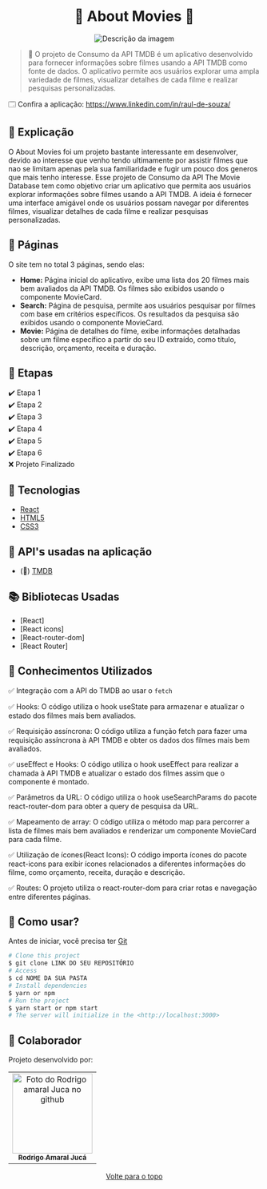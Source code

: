 <h1 align="center">🎥 About Movies 🎥</h1>

<div align="center">
  <img src="https://www.acheicampos.com.br/uploads/advertiser/default_anunciante_thumbnail.png" alt="Descrição da imagem">
</div>

> 🔎  O projeto de Consumo da API TMDB é um aplicativo desenvolvido para fornecer informações sobre filmes usando a API TMDB como fonte de dados. O aplicativo permite aos usuários explorar uma ampla variedade de filmes, visualizar detalhes de cada filme e realizar pesquisas personalizadas.

🗔 Confira a aplicação: https://www.linkedin.com/in/raul-de-souza/ <br>

## 📄 Explicação

O About Movies foi um projeto bastante interessante em desenvolver, devido ao interesse que venho tendo ultimamente por assistir filmes que nao se limitam apenas pela sua familiaridade e fugir um pouco dos generos que mais tenho interesse. Esse projeto de Consumo da API The Movie Database tem como objetivo criar um aplicativo que permita aos usuários explorar informações sobre filmes usando a API TMDB. A ideia é fornecer uma interface amigável onde os usuários possam navegar por diferentes filmes, visualizar detalhes de cada filme e realizar pesquisas personalizadas.

## 📁 Páginas

O site tem no total 3 páginas, sendo elas:

- **Home:** Página inicial do aplicativo, exibe uma lista dos 20 filmes mais bem avaliados da API TMDB. Os filmes são exibidos usando o componente MovieCard.
- **Search:** Página de pesquisa, permite aos usuários pesquisar por filmes com base em critérios específicos. Os resultados da pesquisa são exibidos usando o componente MovieCard.
- **Movie:** Página de detalhes do filme, exibe informações detalhadas sobre um filme específico a partir do seu ID extraído, como título, descrição, orçamento, receita e duração.

## 🎯 Etapas

✔️ Etapa 1\
✔️ Etapa 2\
✔️ Etapa 3\
✔️ Etapa 4\
✔️ Etapa 5\
✔️ Etapa 6\
❌ Projeto Finalizado

## 🚀 Tecnologias

- [React](https://img.shields.io/badge/React-20232A?style=for-the-badge&logo=react&logoColor=61DAFB)
- [HTML5](https://img.shields.io/badge/HTML5-E34F26?style=for-the-badge&logo=html5&logoColor=white)
- [CSS3](https://img.shields.io/badge/CSS3-1572B6?style=for-the-badge&logo=css3&logoColor=white)

## 📡 API'𝘀 usadas na aplicação

- (🎥) [TMDB](https://developer.themoviedb.org/reference/intro/getting-started)

## 📚 Bibliotecas Usadas

- [React]
- [React icons]
- [React-router-dom]
- [React Router]
  
## 📔 Conhecimentos Utilizados

✅ Integração com a API do TMDB ao usar o `fetch`

✅ Hooks: O código utiliza o hook useState para armazenar e atualizar o estado dos filmes mais bem avaliados.

✅ Requisição assíncrona: O código utiliza a função fetch para fazer uma requisição assíncrona à API TMDB e obter os dados dos filmes mais bem avaliados.

✅ useEffect e Hooks: O código utiliza o hook useEffect para realizar a chamada à API TMDB e atualizar o estado dos filmes assim que o componente é montado.

✅ Parâmetros da URL: O código utiliza o hook useSearchParams do pacote react-router-dom para obter a query de pesquisa da URL.

✅ Mapeamento de array: O código utiliza o método map para percorrer a lista de filmes mais bem avaliados e renderizar um componente MovieCard para cada filme.

✅ Utilização de ícones(React Icons): O código importa ícones do pacote react-icons para exibir ícones relacionados a diferentes informações do filme, como orçamento, receita, duração e descrição.

✅ Routes: O projeto utiliza o react-router-dom para criar rotas e navegação entre diferentes páginas.

## 📕 Como usar?

Antes de iniciar, você precisa ter [Git](https://git-scm.com)

```bash
# Clone this project
$ git clone LINK DO SEU REPOSITÓRIO
# Access
$ cd NOME DA SUA PASTA
# Install dependencies
$ yarn or npm
# Run the project
$ yarn start or npm start
# The server will initialize in the <http://localhost:3000>
```

## 🤝 Colaborador

Projeto desenvolvido por:

<table>
  <tr>
    <td align="center">
      <a href="#">
        <img src="https://github.com/gtamaral.png" width="160px;" alt="Foto do Rodrigo amaral Juca no github"/><br>
        <sub>
          <b>Rodrigo Amaral Jucá</b>
        </sub>
      </a>
    </td>
  </tr>
</table>


<div align="center">
  <a href="#top">Volte para o topo</a>
</div>
